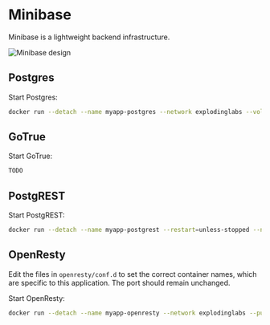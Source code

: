 # Minibase

Minibase is a lightweight backend infrastructure.

<img
    alt="Minibase design"
    style="margin: 0 auto;"
    src="https://github.com/explodinglabs/minibase/blob/main/design.png?raw=true"
/>

## Postgres

Start Postgres:

```sh
docker run --detach --name myapp-postgres --network explodinglabs --volume ./data:/var/lib/postgresql/data:Z --publish 5xxx:5432 -e POSTGRES_PASSWORD="postgres" -e POSTGRES_DB="app" ghcr.io/explodinglabs/postgres
```

## GoTrue

Start GoTrue:

```sh
TODO
```

## PostgREST

Start PostgREST:

```sh
docker run --detach --name myapp-postgrest --restart=unless-stopped --network explodinglabs --publish 3xxx:3000 -e PGRST_DB_URI="postgres://authenticator:mysecretpassword@myapp-postgres:5432/app" -e PGRST_JWT_SECRET=$JWT_SECRET -e PGRST_APP_SETTINGS_JWT_SECRET=$JWT_SECRET ghcr.io/explodinglabs/postgrest
```

## OpenResty

Edit the files in `openresty/conf.d` to set the correct container names, which
are specific to this application. The port should remain unchanged.

Start OpenResty:

```sh
docker run --detach --name myapp-openresty --network explodinglabs --publish 8xxx:80 --volume ${PWD}/conf.d-dev:/etc/nginx/conf.d ghcr.io/explodinglabs/myapp-openresty
```
